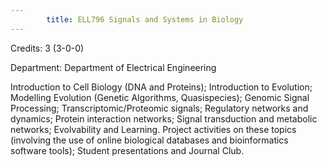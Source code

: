 ```yaml
---
        title: ELL796 Signals and Systems in Biology
---
```

Credits: 3 (3-0-0)

Department: Department of Electrical Engineering

Introduction to Cell Biology (DNA and Proteins); Introduction to Evolution; Modelling Evolution (Genetic Algorithms, Quasispecies); Genomic Signal Processing; Transcriptomic/Proteomic signals; Regulatory networks and dynamics; Protein interaction networks; Signal transduction and metabolic networks; Evolvability and Learning. Project activities on these topics (involving the use of online biological databases and bioinformatics software tools); Student presentations and Journal Club.